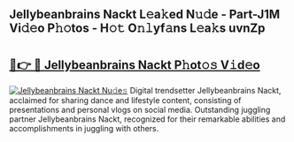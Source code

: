 ## Jellybeanbrains Nackt L𝚎a𝚔ed N𝚞𝚍e - Part-J1M Vi𝚍𝚎o P𝚑𝚘tos - H𝚘𝚝 O𝚗𝚕yf𝚊ns L𝚎a𝚔s uvnZp

# <h2><a href="http://kf5f3fk.oniu.top/?m=Jellybeanbrains+Nackt">🔗👉 🔴 Jellybeanbrains Nackt P𝚑ot𝚘𝚜 V𝚒d𝚎o</a></h2>

[![Jellybeanbrains Nackt Nu𝚍e𝚜](https://i.imgur.com/0qMVB7G.gif)](http://kf5f3fk.oniu.top/?m=Jellybeanbrains+Nackt)
Digital trendsetter Jellybeanbrains Nackt, acclaimed for sharing dance and lifestyle content, consisting of presentations and personal vlogs on social media. Outstanding juggling partner Jellybeanbrains Nackt, recognized for their remarkable abilities and accomplishments in juggling with others.  
